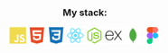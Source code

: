
<div align="center" markdown="1"> 

 ### My stack:
  
  <img src="https://github.com/devicons/devicon/blob/master/icons/javascript/javascript-plain.svg" alt="JS" width="30" height="30"/>
  <img src="https://github.com/devicons/devicon/blob/master/icons/html5/html5-plain.svg" alt="HTML" width="30" height="30"/>
  <img src="https://github.com/devicons/devicon/blob/master/icons/css3/css3-plain.svg" alt="CSS" width="30" height="30"/>
  <img src="https://github.com/devicons/devicon/blob/master/icons/react/react-original.svg" alt="React" width="30" height="30"/>
  <img src="https://github.com/devicons/devicon/blob/master/icons/nodejs/nodejs-plain.svg" alt="Node.js" width="30" height="30"/>
  <img src="https://github.com/devicons/devicon/blob/master/icons/express/express-original.svg" alt="Express.js" width="30" height="30"/>
  <img src="https://github.com/devicons/devicon/blob/master/icons/mongodb/mongodb-plain.svg" alt="MongoDB" width="30" height="30"/>
  <img src="https://github.com/devicons/devicon/blob/master/icons/figma/figma-original.svg" alt="Firgma" width="30" height="30"/>  
</div>
